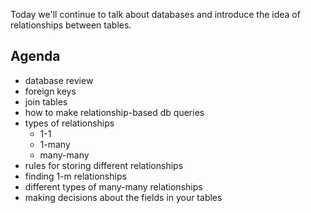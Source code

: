 Today we'll continue to talk about databases and introduce the idea of relationships between tables.

## Agenda
* database review
* foreign keys
* join tables
* how to make relationship-based db queries
* types of relationships
  * 1-1
  * 1-many
  * many-many
* rules for storing different relationships
* finding 1-m relationships
* different types of many-many relationships
* making decisions about the fields in your tables
